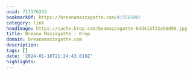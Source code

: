 ```yaml
---
uuid: 717176243
bookmarkOf: https://breanamazzagatte.com/#/558508/
category: link
headImage: https://cache.krop.com/beamazzagatte-64d416f22a98d90.jpg
title: Breana Mazzagatte - Krop
domain: breanamazzagatte.com
description: 
tags: []
date: '2024-01-18T21:24:43.019Z'
highlights: 
---
```



